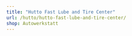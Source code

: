 ```yaml
---
title: "Hutto Fast Lube and Tire Center"
url: /hutto/hutto-fast-lube-and-tire-center/
shop: Autowerkstatt
---
```

